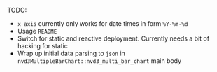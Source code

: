 TODO:
 - `x axis` currently only works for date times in form `%Y-%m-%d`
 - Usage `README`
 - Switch for static and reactive deployment.  Currently needs a bit of hacking for static
 - Wrap up initial data parsing to `json` in `nvd3MultipleBarChart::nvd3_multi_bar_chart` main body
